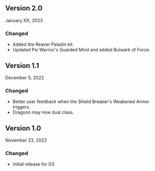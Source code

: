 ## Version 2.0

January XX, 2023

### Changed

- Added the Reaver Paladin kit.
- Updated Psi Warrior's Guarded Mind and added Bulwark of Force.

## Version 1.1 

December 5, 2022

### Changed

- Better user feedback when the Shield Breaker's Weakened Armor triggers. 
- Dragoon may now dual class.

## Version 1.0 

November 23, 2022

### Changed

- Initial release for G3
